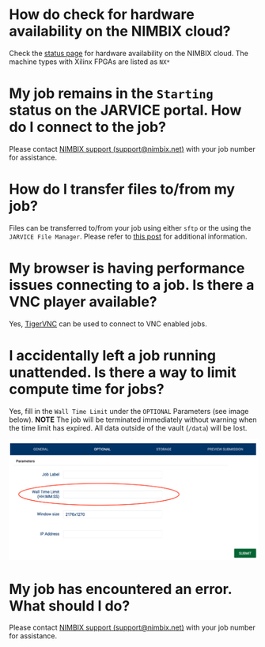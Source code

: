 # How do check for hardware availability on the NIMBIX cloud?

Check the [status page](https://status.jarvice.com/) for hardware availability on the NIMBIX cloud. The machine types with Xilinx FPGAs are listed as `NX*`

# My job remains in the `Starting` status on the JARVICE portal. How do I connect to the job?

Please contact [NIMBIX support (support@nimbix.net)](mailto:support@nimbix.net) with your job number for assistance.

# How do I transfer files to/from my job?

Files can be transferred to/from your job using either `sftp` or the using the `JARVICE File Manager`. Please refer to [this post](https://nimbix.zendesk.com/hc/en-us/articles/208083526-How-do-I-transfer-files-to-and-from-JARVICE-) for additional information.

# My browser is having performance issues connecting to a job. Is there a VNC player available?

Yes, [TigerVNC](https://tigervnc.org/) can be used to connect to VNC enabled jobs.

# I accidentally left a job running unattended. Is there a way to limit compute time for jobs?

Yes, fill in the `Wall Time Limit` under the `OPTIONAL` Parameters (see image below). **NOTE** The job will be terminated immediately without warning when the time limit has expired. All data outside of the vault (`/data`) will be lost.

![limit.png](limit.png)

# My job has encountered an error. What should I do?

Please contact [NIMBIX support (support@nimbix.net)](mailto:support@nimbix.net) with your job number for assistance.
